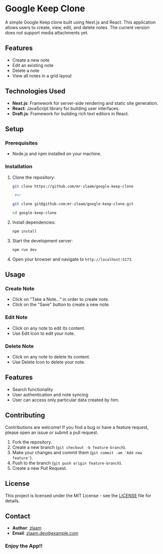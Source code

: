 # Google Keep Clone

A simple Google Keep clone built using Next.js and React. This application allows users to create, view, edit, and delete notes. The current version does not support media attachments yet.

## Features

- Create a new note
- Edit an existing note
- Delete a note
- View all notes in a grid layout

## Technologies Used

- **Next.js**: Framework for server-side rendering and static site generation.
- **React**: JavaScript library for building user interfaces.
- **Draft.js**: Framework for building rich text editors in React.

## Setup

### Prerequisites

- Node.js and npm installed on your machine.

### Installation

1. Clone the repository:

   ```bash
   git clone https://github.com/mr-zlaam/google-keep-clone

    #or

   git clone git@github.com:mr-zlaam/google-keep-clone.git

   cd google-keep-clone
   ```

2. Install dependencies:

   ```bash
   npm install
   ```

3. Start the development server:

   ```bash
   npm run dev
   ```

4. Open your browser and navigate to `http://localhost:5173`.

## Usage

### Create Note

- Click on "Take a Note..." in order to create note.
- Click on the "Save" button to create a new note.

### Edit Note

- Click on any note to edit its content.
- Use Edit Icon to edit your note.

### Delete Note

- Click on any note to delete its content.
- Use Delete Icon to delete your note.

## Features

- Search functionality
- User authentication and note syncing
- User can access only particular data created by him.

## Contributing

Contributions are welcome! If you find a bug or have a feature request, please open an issue or submit a pull request.

1. Fork the repository.
2. Create a new branch (`git checkout -b feature-branch`).
3. Make your changes and commit them (`git commit -am 'Add new feature'`).
4. Push to the branch (`git push origin feature-branch`).
5. Create a new Pull Request.

## License

This project is licensed under the MIT License - see the [LICENSE](LICENSE) file for details.

## Contact

- **Author**: [zlaam](https://github.com/your-zlaam)
- **Email**: zlaam.dev@example.com

### Enjoy the App!!
